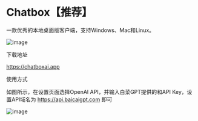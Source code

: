 # Chatbox【推荐】
一款优秀的本地桌面版客户端，支持Windows、Mac和Linux。

![image](https://github.com/baicaigpt/FreeGPT_FreeApiKey/assets/160614217/1d8f4abd-8be7-47d2-b0b3-4b4e4e29a8d5)


下载地址

https://chatboxai.app

使用方式

如图所示，在设置页面选择OpenAI API，并输入白菜GPT提供的和API Key，设置API域名为 https://api.baicaigpt.com 即可

![image](https://github.com/baicaigpt/FreeGPT_FreeApiKey/assets/160614217/856ce576-0240-4812-b4af-44baf39dff75)

